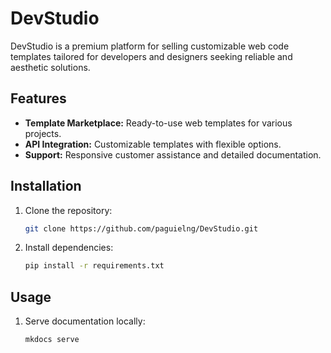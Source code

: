 # DevStudio

DevStudio is a premium platform for selling customizable web code templates tailored for developers and designers seeking reliable and aesthetic solutions.

## Features
- **Template Marketplace:** Ready-to-use web templates for various projects.
- **API Integration:** Customizable templates with flexible options.
- **Support:** Responsive customer assistance and detailed documentation.

## Installation
1. Clone the repository:
   ```bash
   git clone https://github.com/paguielng/DevStudio.git
   ```
2. Install dependencies:
   ```bash
   pip install -r requirements.txt
   ```

## Usage
1. Serve documentation locally:
   ```bash
   mkdocs serve
   ```
